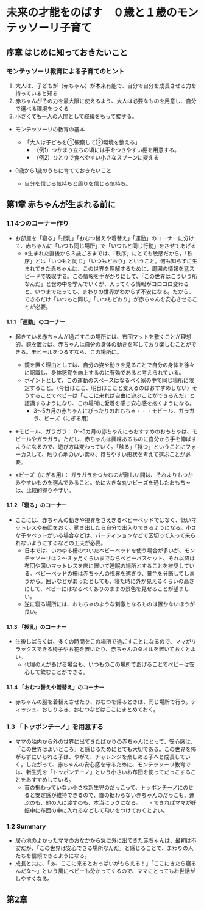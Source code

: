 # 未来の才能をのばす　０歳と１歳のモンテッソーリ子育て
## 序章 はじめに知っておきたいこと
### モンテッソーリ教育による子育てのヒント
  1. 大人は、子どもが（赤ちゃん）が本来有能で、自分で自分を成長させる力を持っていると知る
  2. 赤ちゃんがその力を最大限に使えるよう、大人は必要なものを用意し、自分で選べる環境をつくる
  3. 小さくても一人の人間として経緯をもって接する。
  
- モンテッソーリの教育の基本
  - 「大人は子どもを①観察して②環境を整える」
    - （例1）つかまり立ちの頃には手をつきやすい棚を用意する。
    - （例2）ひとりで食べやすい小さなスプーンに変える
    
- 0歳から1歳のうちに育てておきたいこと
  - 自分を信じる気持ちと周りを信じる気持ち。

## 第1章 赤ちゃんが生まれる前に
### 1.1 4つのコーナー作り
- お部屋を「寝る」「授乳」「おむつ替えや着替え」「運動」のコーナーに分けて、赤ちゃんに「いつも同じ場所」で「いつもと同じ行動」をさせてあげる
  - ※生まれた直後から３歳ごろまでは、「秩序」にとても敏感だから。「秩序」とは「いつもと同じ」「いつもどおり」ということ。何も知らずに生まれてきた赤ちゃんは、この世界を理解するために、周囲の情報を猛スピードで吸収する。この情報を手がかりにして、「この世界はこういう所なんだ」と世の中を学んでいくが、入ってくる情報がコロコロ変わると、いつまでたっても、まわりの世界がわからず不安になる。だから、できるだけ「いつもと同じ」「いつもどおり」が赤ちゃんを安心させることが必要。
#### 1.1.1 「運動」のコーナー
- 起きている赤ちゃんが過ごすこの場所には、布団マットを敷くことが理想的。鏡を置けば、赤ちゃんは自分の身体の動きを写しており楽しむことができる。モビールをつるすなら、この場所に。
  - 鏡を置く理由としては、自分の姿や動きを見ることで自分の身体を徐々に認識し、身体感覚を向上するのに有効であると考えられている。
  - ポイントとして、この運動のスペースはなるべく家の中で同じ場所に限定すること。（今日はここ、明日はここと変えるのはおすすめしない）そうすることでベビーは「ここに来れば自由に遊ぶことができるんだ」と認識するようになり、この場所に愛着を感じ安心感を抱くようになる。
     - 3～5カ月の赤ちゃんにぴったりのおもちゃ・・・モビール、ガラガラ、ビーズ（にぎる用）
     
- ※モビール、ガラガラ： 0～5カ月の赤ちゃんにもおすすめのおもちゃは、モビールやガラガラ。ただし、赤ちゃんは興味あるものに自分から手を伸ばすようになるので、遊び方は変わっていく。「触る」「持つ」ということにフォーカスして、触り心地のいい素材、持ちやすい形状を考えて選ぶことが必要。
- ※ビーズ（にぎる用）： ガラガラをつかむのが難しい間は、それよりもつかみやすいものを選んでみること。糸に大きな丸いビーズを通したおもちゃは、比較的握りやすい。
#### 1.1.2 「寝る」のコーナー
- ここには、赤ちゃんの動きや視界をさえぎるベビーベッドではなく、低いマットレスや布団をおく。動き出したら自分で出入りできるようになる。小さな子やペットがいる場合などは、パーティションなどで区切って入って来られないようにするなどの工夫が必要。
  - 日本では、いわゆる柵のついたベビーベッドを使う場合が多いが、モンテッソーリは２～３ヶ月くらいまでならベビーバスケット、それ以降は布団や薄いマットレスを床に置いて睡眠の場所とすることを推奨している。ベビーベッドの柵は赤ちゃんの視界を遮ぎり、景色を分断してしまうから。囲いなどがあったとしても、寝た時に外が見えるくらいの高さにして、ベビーにはなるべくありのままの景色を見せることが望ましい。
  - 逆に寝る場所には、おもちゃのような刺激となるものは置かないほうが良い。
#### 1.1.3 「授乳」のコーナー
- 生後しばらくは、多くの時間をこの場所で過ごすことになるので、ママがリラックスできる椅子やお花を置いたり、赤ちゃんのタオルを置いておくとよい。
  - 代理の人があげる場合も、いつものこの場所であげることでベビーは安心して飲むことができる。
#### 1.1.4 「おむつ替えや着替え」のコーナー
- 赤ちゃんの服を着替えさせたり、おむつを帰るときは、同じ場所で行う。ティッシュ、おしりふき、おむつなどはここにまとめておく。
### 1.3 「トッポンチーノ」を用意する
- ママの胎内から外の世界に出てきたばかりの赤ちゃんにとって、安心感は、「この世界はよいところ」と感じるためにとても大切である。この世界を怖がらずにいられる子は、やがて、チャレンジを楽しめる子へと成長していく。したがって、赤ちゃんの安心感を守るために、モンテッソーリ教育では、新生児を「トッポンチーノ」という小さいお布団を使ってだっこすることをおすすめしている。
  - 首の据わっていない小さな新生児のだっこって、[トッポンチーノ](https://hugkum.sho.jp/100667)にのせると安定感が維持できるので、首の据わらない赤ちゃんのだっこも、運ぶのも、他の人に渡すのも、本当にラクになる。
  　 - できればママが妊娠中に布団の中に入れるなどして匂いをつけておくとよい。
### 1.2 Summary
- 居心地のよかったママのおなかから急に外に出てきた赤ちゃんは、最初は不安だが、「この世界は安心できる場所なんだ」と感じることで、まわりの人たちを信頼できるようになる。
- 成長と共に、「あ、ここに来るとおっぱいがもらえる！」「ここにきたら寝るんだな～」という風にベビーも分かってくるので、ママにとってもお世話がしやすくなる。
## 第2章